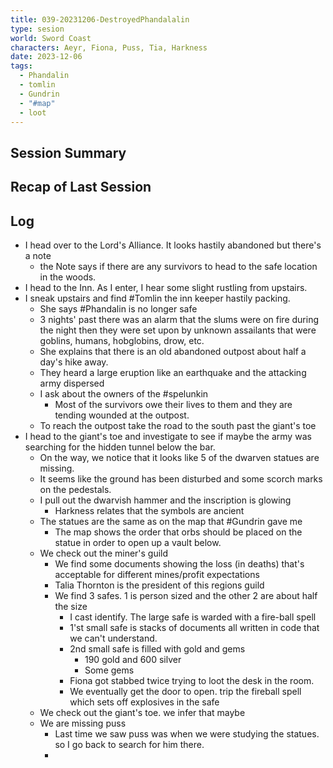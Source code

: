 ```yaml
---
title: 039-20231206-DestroyedPhandalalin
type: sesion
world: Sword Coast
characters: Aeyr, Fiona, Puss, Tia, Harkness
date: 2023-12-06
tags:
  - Phandalin
  - tomlin
  - Gundrin
  - "#map"
  - loot
---
```


## Session Summary

## Recap of Last Session

## Log
- I head over to the Lord's Alliance. It looks hastily abandoned but there's a note 
	- the Note says if there are any survivors to head to the safe location in the woods. 
- I head to the Inn. As I enter, I hear some slight rustling from upstairs.
- I sneak upstairs and find #Tomlin the inn keeper hastily packing.
	- She says #Phandalin is no longer safe
	- 3 nights' past there was an alarm that the slums were on fire during the night then they were set upon by unknown assailants that were goblins, humans, hobglobins, drow, etc.
	- She explains that there is an old abandoned outpost about half a day's hike away.
	- They heard a large eruption like an earthquake and the attacking army dispersed 
	- I ask about the owners of the #spelunkin
		- Most of the survivors owe their lives to them and they are tending wounded at the outpost.
	- To reach the outpost take the road to the south past the giant's toe
- I head to the giant's toe and investigate to see if maybe the army was searching for the hidden tunnel below the bar.
	- On the way, we notice that it looks like 5 of the dwarven statues are missing.
	- It seems like the ground has been disturbed and some scorch marks on the pedestals.
	- I pull out the dwarvish hammer and the inscription is glowing
		- Harkness relates that the symbols are ancient 
	- The statues are the same as on the map that #Gundrin gave me
		- The map shows the order that orbs should be placed on the statue in order to open up a vault below.
	- We check out the miner's guild
		- We find some documents showing the loss (in deaths) that's acceptable for different mines/profit expectations
		- Talia Thornton is the president of this regions guild
		- We find 3 safes. 1 is person sized and the other 2 are about half the size
			- I cast identify. The large safe is warded with a fire-ball spell
			- 1'st small safe is stacks of documents all written in code that we can't understand.
			- 2nd small safe is filled with gold and gems
				- 190 gold and 600 silver
				- Some gems
			- Fiona got stabbed twice trying to loot the desk in the room.
			- We eventually get the door to open. trip the fireball spell which sets off explosives in the safe
	- We check out the giant's toe. we infer that maybe 
	- We are missing puss
		- Last time we saw puss was when we were studying the statues. so I go back to search for him there.
		- 